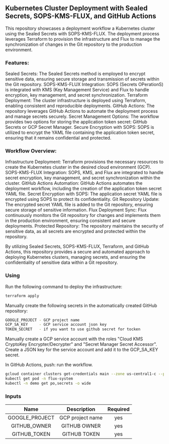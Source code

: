 ## Kubernetes Cluster Deployment with Sealed Secrets, SOPS-KMS-FLUX, and GitHub Actions

This repository showcases a deployment workflow a Kubernetes cluster using the Sealed Secrets with SOPS-KMS-FLUX. The deployment process leverages Terraform to provision the infrastructure and Flux to manage the synchronization of changes in the Git repository to the production environment.

### Features:

Sealed Secrets: The Sealed Secrets method is employed to encrypt sensitive data, ensuring secure storage and transmission of secrets within the Git repository.
SOPS-KMS-FLUX Integration: SOPS (Secrets OPerationS) is integrated with KMS (Key Management Service) and Flux to handle encryption, key management, and secret synchronization.
Terraform Deployment: The cluster infrastructure is deployed using Terraform, enabling consistent and reproducible deployments.
GitHub Actions: The repository leverages GitHub Actions to automate the deployment process and manage secrets securely.
Secret Management Options: The workflow provides two options for storing the application token secret: GitHub Secrets or GCP Secret Manager.
Secure Encryption with SOPS: SOPS is utilized to encrypt the YAML file containing the application token secret, ensuring that it remains confidential and protected.

### Workflow Overview:

Infrastructure Deployment: Terraform provisions the necessary resources to create the Kubernetes cluster in the desired cloud environment (GCP).
SOPS-KMS-FLUX Integration: SOPS, KMS, and Flux are integrated to handle secret encryption, key management, and secret synchronization within the cluster.
GitHub Actions Automation: GitHub Actions automates the deployment workflow, including the creation of the application token secret YAML file.
Secret Encryption with SOPS: The application secret YAML file is encrypted using SOPS to protect its confidentiality.
Git Repository Update: The encrypted secret YAML file is added to the Git repository, ensuring secure storage of sensitive information.
Flux Deployment Sync: Flux continuously monitors the Git repository for changes and implements them in the production environment, ensuring consistent and secure deployments.
Protected Repository: The repository maintains the security of sensitive data, as all secrets are encrypted and protected within the repository.

By utilizing Sealed Secrets, SOPS-KMS-FLUX, Terraform, and GitHub Actions, this repository provides a secure and automated approach to deploying Kubernetes clusters, managing secrets, and ensuring the confidentiality of sensitive data within a Git repository.

### Using
Run the following command to deploy the infrastructure:
```bash
terraform apply
```

Manually create the following secrets in the automatically created GitHub repository:
```bash
GOOGLE_PROJECT - GCP project name
GCP_SA_KEY     - GCP service account json key
TOKEN_SECRET   - if you want to use github secret for tocken
```

Manually create a GCP service account with the roles "Cloud KMS CryptoKey Encrypter/Decrypter" and "Secret Manager Secret Accessor".
Create a JSON key for the service account and add it to the GCP_SA_KEY secret.

In GitHub Actions, push: run the workflow.

```bash
gcloud container clusters get-credentials main --zone us-central1-c --project <GOOGLE_PROJECT>
kubectl get pod -n flux-system
kubectl -n demo get po,secrets -o wide
```

### Inputs

|       Name       |            Description           | Required |
|:----------------:|:--------------------------------:|:--------:|
| GOOGLE_PROJECT   | GCP project name                 |    yes   |
| GITHUB_OWNER     | GITHUB    OWNER                  |    yes   |
| GITHUB_TOKEN     | GITHUB TOKEN                     |    yes   |
